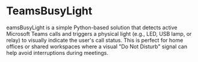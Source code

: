 # TeamsBusyLight
eamsBusyLight is a simple Python-based solution that detects active Microsoft Teams calls and triggers a physical light (e.g., LED, USB lamp, or relay) to visually indicate the user's call status.  This is perfect for home offices or shared workspaces where a visual "Do Not Disturb" signal can help avoid interruptions during meetings.
